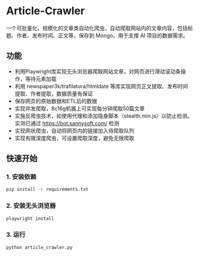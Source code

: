 # Article-Crawler
一个可批量化，规模化的文章类自动化爬虫，自动爬取网站内的文章内容，包括标题、作者、发布时间、正文等，保存到 Mongo。用于支撑 AI 项目的数据需求。

## 功能
- 利用Playwright库实现无头浏览器爬取网站文章，对网页进行滑动滚动条操作，等待元素加载
- 利用 newspaper3k/trafilatura/htmldate 等库实现网页正文提取、发布时间提取、作者提取，数据质量有保证
- 保存网页的原始数据和ETL后的数据
- 实现并发爬取，8c16g机器上可实现每分钟爬取50篇文章
- 实施反爬虫技术，如使用代理和添加隐身脚本（stealth.min.js）以防止检测。实测已通过 https://bot.sannysoft.com/ 检测
- 实现网状爬虫，自动将网页内的链接加入待爬取队列
- 实现有限深度爬虫，可设置爬取深度，避免无限爬取

## 快速开始
### 1. 安装依赖
```bash
pip install -r requirements.txt
```
### 2. 安装无头浏览器
```bash
playwright install
```
### 3. 运行
```bash
python article_crawler.py
```
